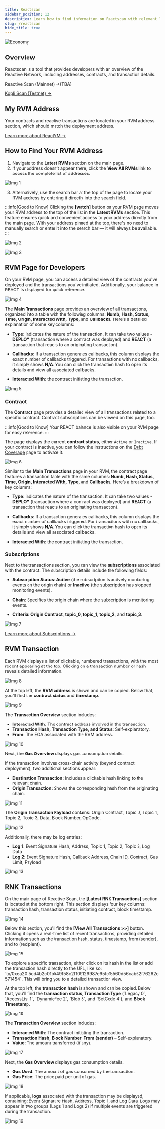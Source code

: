 ```yaml
---
title: Reactscan
sidebar_position: 12
description: Learn how to find information on Reactscan with relevant links and pictures.
slug: /reactscan
hide_title: true
---
```


![Economy](./img/reactscan.jpg)

## Overview 

Reactscan is a tool that provides developers with an overview of the Reactive Network, including addresses, contracts, and transaction details.

Reactive Scan (Mainnet) →(TBA)

[Kopli Scan (Testnet) →](https://kopli.reactscan.net/)

## My RVM Address

Your contracts and reactive transactions are located in your RVM address section, which should match the deployment address.

[Learn more about ReactVM →](./reactvm.md)

## How to Find Your RVM Address

1. Navigate to the **Latest RVMs** section on the main page.
2. If your address doesn’t appear there, click the **View All RVMs** link to access the complete list of addresses.

![Img 1](./reactscan-img/1.jpg)

3. Alternatively, use the search bar at the top of the page to locate your RVM address by entering it directly into the search field.

[//]: # (4. For direct access, you can open your RVM page by entering the following URL into your browser:  )

[//]: # (   **https://reactscan-staging.prq-infra.net/rvm/ADDRESS**. Replace `ADDRESS` with your unique RVM address.)

:::info[Good to Know]
Clicking the **[watch]** button on your RVM page moves your RVM address to the top of the list in the **Latest RVMs** section. This feature ensures quick and convenient access to your address directly from the main page. With your address pinned at the top, there's no need to manually search or enter it into the search bar — it will always be available.
:::

![Img 2](./reactscan-img/2.jpg)

![Img 3](./reactscan-img/3.jpg)

## RVM Page for Developers

On your RVM page, you can access a detailed view of the contracts you've deployed and the transactions you've initiated. Additionally, your balance in REACT is displayed for quick reference.

![Img 4](./reactscan-img/4.jpg)

The **Main Transactions** page provides an overview of all transactions, organized into a table with the following columns: **Numb, Hash, Status, Time, Origin, Interacted With, Type,** and **Callbacks.** Here’s a detailed explanation of some key columns:

- **Type**: indicates the nature of the transaction. It can take two values - **DEPLOY** (transaction where a contract was deployed) and **REACT** (a transaction that reacts to an originating transaction).

- **Callbacks**: If a transaction generates callbacks, this column displays the exact number of callbacks triggered. For transactions with no callbacks, it simply shows **N/A**. You can click the transaction hash to open its details and view all associated callbacks.

- **Interacted With**: the contract initiating the transaction.

![Img 5](./reactscan-img/5.jpg)

### Contract

The **Contract** page provides a detailed view of all transactions related to a specific contract. Contract subscriptions can be viewed on this page, too.

:::info[Good to Know]
Your REACT balance is also visible on your RVM page for easy reference.
:::

The page displays the current **contract status**, either `Active` or `Inactive`. If your contract is inactive, you can follow the instructions on the [Debt Coverage](./economy.md#direct-transfers) page to activate it.

![Img 6](./reactscan-img/6.jpg)

Similar to the **Main Transactions** page in your RVM, the contract page features a transaction table with the same columns: **Numb, Hash, Status, Time, Origin, Interacted With, Type,** and **Callbacks.** Here’s a breakdown of key columns:

- **Type**: indicates the nature of the transaction. It can take two values - **DEPLOY** (transaction where a contract was deployed) and **REACT** (a transaction that reacts to an originating transaction).

- **Callbacks**: If a transaction generates callbacks, this column displays the exact number of callbacks triggered. For transactions with no callbacks, it simply shows **N/A**. You can click the transaction hash to open its details and view all associated callbacks.

- **Interacted With**: the contract initiating the transaction.

### Subscriptions

Next to the transactions section, you can view the **subscriptions** associated with the contract. The subscription details include the following fields:

- **Subscription Status**: **Active** (the subscription is actively monitoring events on the origin chain) or **Inactive** (the subscription has stopped monitoring events).

- **Chain**: Specifies the origin chain where the subscription is monitoring events.

- **Criteria**: **Origin Contract**, **topic_0**, **topic_1**, **topic_2**, and **topic_3**.

![Img 7](./reactscan-img/7.jpg)

[Learn more about Subscriptions →](./subscriptions.md)

## RVM Transaction

Each RVM displays a list of clickable, numbered transactions, with the most recent appearing at the top. Clicking on a transaction number or hash reveals detailed information.

![Img 8](./reactscan-img/8.jpg)

At the top left, the **RVM address** is shown and can be copied. Below that, you’ll find the **contract status** and **timestamp**.

![Img 9](./reactscan-img/9.jpg)

The **Transaction Overview** section includes:

* **Interacted With**: The contract address involved in the transaction.
* **Transaction Hash, Transaction Type, and Status**: Self-explanatory.
* **From**: The EOA associated with the RVM address.

![Img 10](./reactscan-img/10.jpg)

Next, the **Gas Overview** displays gas consumption details.

If the transaction involves cross-chain activity (beyond contract deployment), two additional sections appear:

* **Destination Transaction:** Includes a clickable hash linking to the relevant chain.
* **Origin Transaction:** Shows the corresponding hash from the originating chain.

![Img 11](./reactscan-img/11.jpg)

The **Origin Transaction Payload** contains: Origin Contract, Topic 0, Topic 1, Topic 2, Topic 3, Data, Block Number, OpCode.

![Img 12](./reactscan-img/12.jpg)

Additionally, there may be log entries:

* **Log 1**: Event Signature Hash, Address, Topic 1, Topic 2, Topic 3, Log Data
* **Log 2**: Event Signature Hash, Callback Address, Chain ID, Contract, Gas Limit, Payload

![Img 13](./reactscan-img/13.jpg)

## RNK Transactions

On the main page of Reactive Scan, the **\[Latest RNK Transactions\]** section is located at the bottom right. This section displays four key columns: transaction hash, transaction status, initiating contract, block timestamp.

![Img 14](./reactscan-img/14.jpg)

Below this section, you'll find the **\[View All Transactions \>\>\]** button. Clicking it opens a real-time list of recent transactions, providing detailed information such as the transaction hash, status, timestamp, from (sender), and to (recipient).

![Img 15](./reactscan-img/15.jpg)

To explore a specific transaction, either click on its hash in the list or add the transaction hash directly to the URL, like so: \`tx/0xea20f5cd4b2c01b549f58c2f109129987e95fc15560d56cab62f76262c571454\`. This will bring you to a detailed transaction view.

At the top left, the **transaction hash** is shown and can be copied. Below that, you’ll find the **transaction status**, **Transaction Type** (\`Legacy 0\`, \`AccessList 1\`, \`DynamicFee 2\`, \`Blob 3\`, and \`SetCode 4\`), and **Block Timestamp.**

![Img 16](./reactscan-img/16.jpg)

The **Transaction Overview** section includes:

- **Interacted With**: The contract initiating the transaction.
- **Transaction Hash**, **Block Number**, **From (sender)** – Self-explanatory.
- **Value**: The amount transferred (if any).

![Img 17](./reactscan-img/17.jpg)

Next, the **Gas Overview** displays gas consumption details.

- **Gas Used**: The amount of gas consumed by the transaction.
- **Gas Price**: The price paid per unit of gas.

![Img 18](./reactscan-img/18.jpg)

If applicable, **logs** associated with the transaction may be displayed, containing: Event Signature Hash, Address, Topic 1, and Log Data. Logs may appear in two groups (Logs 1 and Logs 2\) if multiple events are triggered during the transaction.

![Img 19](./reactscan-img/19.jpg)